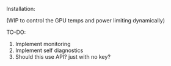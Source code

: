 
Installation:

(WIP to control the GPU temps and power limiting dynamically)

TO-DO:
1. Implement monitoring
2. Implement self diagnostics
3. Should this use API? just with no key?


